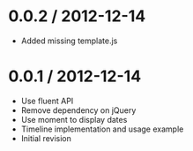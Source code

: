 
0.0.2 / 2012-12-14 
==================

  * Added missing template.js

0.0.1 / 2012-12-14 
==================

  * Use fluent API
  * Remove dependency on jQuery
  * Use moment to display dates
  * Timeline implementation and usage example
  * Initial revision
